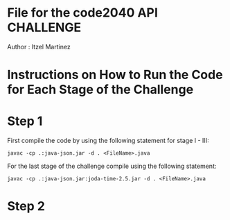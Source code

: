 File for the code2040 API CHALLENGE
===================================
Author : Itzel Martinez

Instructions on How to Run the Code for Each Stage of the Challenge 
=======================================================

Step 1 
======

First compile the code by using the following statement for
stage I - III: 

	javac -cp .:java-json.jar -d . <FileName>.java

For the last stage of the challenge compile using the following statement:

	javac -cp .:java-json.jar:joda-time-2.5.jar -d . <FileName>.java 


Step 2
======



